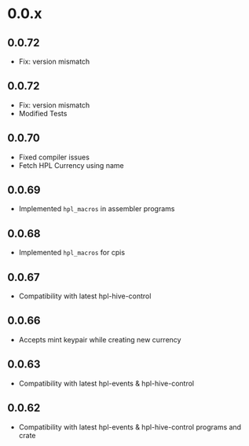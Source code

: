 # 0.0.x

## 0.0.72

- Fix: version mismatch

## 0.0.72

- Fix: version mismatch
- Modified Tests

## 0.0.70

- Fixed compiler issues
- Fetch HPL Currency using name

## 0.0.69

- Implemented `hpl_macros` in assembler programs

## 0.0.68

- Implemented `hpl_macros` for cpis

## 0.0.67

- Compatibility with latest hpl-hive-control

## 0.0.66

- Accepts mint keypair while creating new currency

## 0.0.63

- Compatibility with latest hpl-events & hpl-hive-control

## 0.0.62

- Compatibility with latest hpl-events & hpl-hive-control programs and crate
